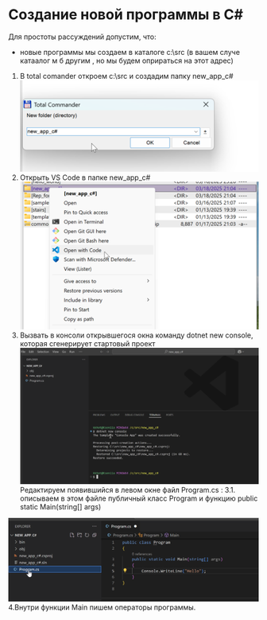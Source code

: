 Создание новой программы в С#
=========

Для простоты рассуждений допустим, что:
- новые программы мы создаем в каталоге с:\src (в вашем случе катаалог м б другим , но мы будем оприраться на этот адрес)

1. В total comander откроем c:\src и создадим папку new_app_c#
![создание нов программы C#](creature_new_app_cs.png)
2. Открыть VS Code в папке new_app_c#  
![создание нов программы C#](open_with_code.png)
3. Вызвать в консоли открывшегося окна команду dotnet new console, которая сгенерирует стартовый проект
![создание нов программы C#](dotnet_new_console.png)
Редактируем появившийся в левом окне файл Program.cs : 
3.1. описываем в этом файле публичный класс Program
и функцию public static Main(string[] args)

![создание нов программы C#](update_program_cs.png)
4.Внутри функции Main пишем операторы программы.
